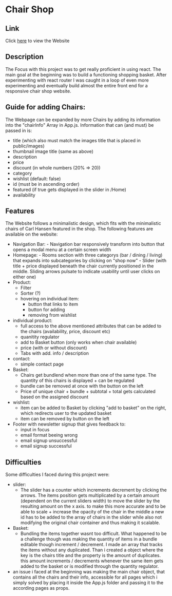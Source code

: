 # Chair Shop

## Link
Click [here](https://maximkursakov.github.io/shop) to view the Website

## Description
The Focus with this project was to get really proficient in using react. The main goal at the beginning was to build a functioning shopping basket. After experimenting with react router I was caught in a loop of even more experimenting and eventually build almost the entire front end for a responsive chair shop website.

## Guide for adding Chairs:
The Webpage can be expanded by more Chairs by adding its information into the "chairInfo" Array in App.js. Information that can (and must) be passed in is:
- title (which also must match the images title that is placed in public/images)
- thumbnail image title (same as above)
- description
- price
- discount (in whole numbers (20% => 20))
- category
- wishlist (default: false)
- id (must be in ascending order)
- featured (if true gets displayed in the slider in /Home)
- availability

## Features
The Website follows a minimalistic design, which fits with the minimalistic chairs of Carl Hansen featured in the shop.
The following features are available on the website:
- Navigation Bar:
        - Navigation bar responsively transform into button that opens a modal menu at a certain screen width
- Homepage:
        - Rooms section with three categorys (bar / dining / living) that expands into subcategories by clicking on "shop now"
        - Slider (with title + price displayed beneath the chair currently positioned in the middle. Sliding arrows pulsate to indicate usability until user clicks on either one)
- Product:
  - Filter
  - Sorter (?)
  - hovering on individual item: 
    - button that links to item
    - button for adding 
    - removing from wishlist
- individual product:
  - full access to the above mentioned attributes that can be added to the chairs (availability, price, discount etc)
  - quanitity regulator
  - add to Basket button (only works when chair available)
  - price (with or without discount)
  - Tabs with add. info / description
- contact:
  - simple contact page
- Basket:
  - Chairs get bundlend when more than one of the same type. The quantity of this chairs is displayed + can be regulated
  - bundle can be removed at once with the button on the left 
  - Price of unique chair + bundle + subtotal + total gets calculated based on the assigned discount
- wishlist:
  - item can be added to Basket by clicking "add to basket" on the right, which redirects user to the updated basket
  - item can be removed by button on the left
- Footer with newsletter signup that gives feedback to: 
  - input in focus 
  - email format beeing wrong 
  - email signup unsuccessful 
  - email signup successful

## Difficulties
Some difficulties I faced during this project were:
- slider:
  - The slider has a counter which increments decrement by clicking the arrows. The items position gets multiplicated by a certain amount (dependent on the current sliders width) to move the slider by the resulting amount on the x axis. to make this more accurate and to be able to scale + increase the opacity of the chair in the middle a new id has to be added to the array of chairs in the slider while also not modifying the original chair container and thus making it scalable.  
- Basket:
  - Bundling the items together wasnt too difficult. What happened to be a challenge though was making the quantity of items in a bundle editable though increment / decrement. I made an array that tracks the items without any duplicated. Than i created a object where the key is the chairs title and the property is the amount of duplicates. this amount increments / decrements whenever the same item gets added to the basket or is modified through the quantity regulator.
- an issue i faced at the beginning was making the main chair object, that contains all the chairs and their info, accessible for all pages which i simply solved by placing it inside the App.js folder and passing it to the according pages as props.
